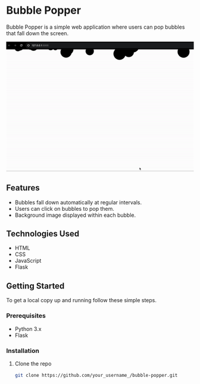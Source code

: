 # Bubble Popper

Bubble Popper is a simple web application where users can pop bubbles that fall down the screen.

![Bubble Popper Demo](demo.gif)

## Features

- Bubbles fall down automatically at regular intervals.
- Users can click on bubbles to pop them.
- Background image displayed within each bubble.

## Technologies Used

- HTML
- CSS
- JavaScript
- Flask

## Getting Started

To get a local copy up and running follow these simple steps.

### Prerequisites

- Python 3.x
- Flask

### Installation

1. Clone the repo
   ```sh
   git clone https://github.com/your_username_/bubble-popper.git
